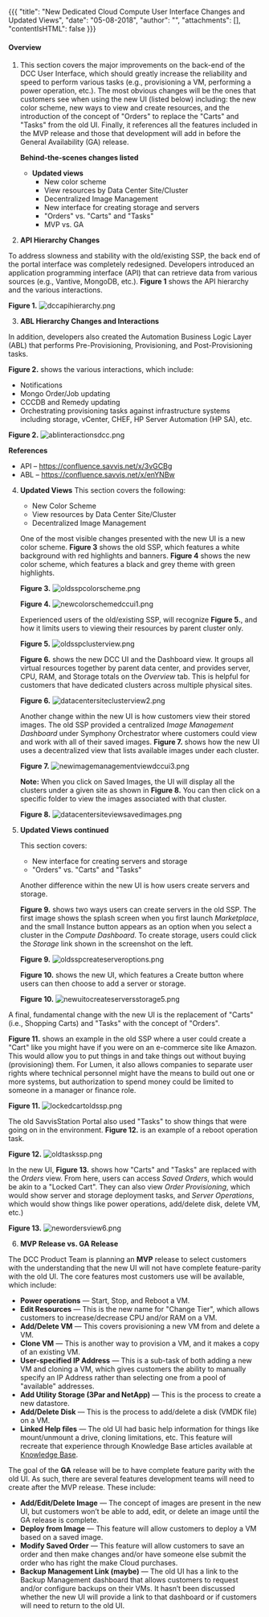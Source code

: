 {{{ "title": "New Dedicated Cloud Compute User Interface Changes and Updated Views",
"date": "05-08-2018",
"author": "",
"attachments": [],
"contentIsHTML": false
}}}

#### Overview

1. This section covers the major improvements on the back-end of the DCC User Interface, which should greatly increase the reliability and speed to perform various tasks (e.g., provisioning a VM, performing a power operation, etc.). The most obvious changes will be the ones that customers see when using the new UI (listed below) including: the new color scheme, new ways to view and create resources, and the introduction of the concept of "Orders" to replace the "Carts" and "Tasks" from the old UI. Finally, it references all the features included in the MVP release and those that development will add in before the General Availability (GA) release.

   **Behind-the-scenes changes listed**
   * **Updated views**
	   * New color scheme
	   * View resources by Data Center Site/Cluster
	   * Decentralized Image Management
	   * New interface for creating storage and servers
	   * "Orders" vs. "Carts" and "Tasks"
     * MVP vs. GA

2. **API Hierarchy Changes**

To address slowness and stability with the old/existing SSP, the back end of the portal interface was completely redesigned.  Developers introduced an application programming interface (API) that can retrieve data from various sources (e.g., Vantive, MongoDB, etc.). **Figure 1** shows the API hierarchy and the various interactions.

   **Figure 1.**
   ![dccapihierarchy.png](../../images/dccapihierarchy.png)

3. **ABL Hierarchy Changes and Interactions**

In addition, developers also created the Automation Business Logic Layer (ABL) that performs Pre-Provisioning, Provisioning, and Post-Provisioning tasks.

   **Figure 2.** shows the various interactions, which include:
   * Notifications
   * Mongo Order/Job updating
   * CCCDB and Remedy updating
   * Orchestrating provisioning tasks against infrastructure systems including storage, vCenter, CHEF, HP Server Automation (HP SA), etc.

   **Figure 2.**
   ![ablinteractionsdcc.png](../../images/ablinteractionsdcc.png)

   **References**
   * API – https://confluence.savvis.net/x/3vGCBg
   * ABL – https://confluence.savvis.net/x/enYNBw

4. **Updated Views**
This section covers the following:

   * New Color Scheme
   * View resources by Data Center Site/Cluster
   * Decentralized Image Management

   One of the most visible changes presented with the new UI is a new color scheme. **Figure 3** shows the old SSP, which features a white background with red highlights and banners. **Figure 4** shows the new color scheme, which features a black and grey theme with green highlights.

   **Figure 3.**
   ![oldsspcolorscheme.png](../../images/oldsspcolorscheme.png)

   **Figure 4.**
   ![newcolorschemedccui1.png](../../images/newcolorschemedccui1.png)

   Experienced users of the old/existing SSP, will recognize **Figure 5.**, and how it limits users to viewing their resources by parent cluster only.

   **Figure 5.**
   ![oldsspclusterview.png](../../images/oldsspclusterview.png)

   **Figure 6.** shows the new DCC UI and the Dashboard view. It groups all virtual resources together by parent data center, and provides server, CPU, RAM, and Storage totals on the *Overview* tab. This is helpful for customers that have dedicated clusters across multiple physical sites.

   **Figure 6.**
   ![datacentersiteclusterview2.png](../../images/datacentersiteclusterview2.png)

    Another change within the new UI is how customers view their stored images. The old SSP provided a centralized *Image Management Dashboard* under Symphony Orchestrator where customers could view and work with all of their saved images. **Figure 7.** shows how the new UI uses a decentralized view that lists available images under each cluster.

   **Figure 7.**
   ![newimagemanagementviewdccui3.png](../../images/newimagemanagementviewdccui3.png)

   **Note:** When you click on Saved Images, the UI will display all the clusters under a given site as shown in **Figure 8.** You can then click on a specific folder to view the images associated with that cluster.

   **Figure 8.**
   ![datacentersiteviewsavedimages.png](../../images/datacentersiteviewsavedimages.png)

5. **Updated Views continued**

   This section covers:
   * New interface for creating servers and storage
   * "Orders" vs. "Carts" and "Tasks"

   Another difference within the new UI is how users create servers and storage.  

   **Figure 9.** shows two ways users can create servers in the old SSP. The first image shows the splash screen when you first launch *Marketplace*, and the small Instance button appears as an option when you select a cluster in the *Compute Dashboard*. To create storage, users could click the *Storage* link shown in the screenshot on the left.

   **Figure 9.**
   ![oldsspcreateserveroptions.png](../../images/oldsspcreateserveroptions.png)

   **Figure 10.** shows the new UI, which features a Create button where users can then choose to add a server or storage.

   **Figure 10.**
   ![newuitocreateserversstorage5.png](../../images/newuitocreateserversstorage5.png)

  A final, fundamental change with the new UI is the replacement of "Carts" (i.e., Shopping Carts) and "Tasks" with the concept of "Orders".

   **Figure 11.** shows an example in the old SSP where a user could create a "Cart" like you might have if you were on an e-commerce site like Amazon.  This would allow you to put things in and take things out without buying (provisioning) them. For Lumen, it also allows companies to separate user rights where technical personnel might have the means to build out one or more systems, but authorization to spend money could be limited to someone in a manager or finance role.

   **Figure 11.**
   ![lockedcartoldssp.png](../../images/lockedcartoldssp.png)

   The old SavvisStation Portal also used "Tasks" to show things that were going on in the environment. **Figure 12.** is an example of a reboot operation task.

   **Figure 12.**
   ![oldtaskssp.png](../../images/oldtaskssp.png)

   In the new UI, **Figure 13.** shows how "Carts" and "Tasks" are replaced with the *Orders* view. From here, users can access *Saved Orders*, which would be akin to a "Locked Cart". They can also view *Order Provisioning*, which would show server and storage deployment tasks, and *Server Operations*, which would show things like power operations, add/delete disk, delete VM, etc.)

   **Figure 13.**
   ![newordersview6.png](../../images/newordersview6.png)

6. **MVP Release vs. GA Release**

The DCC Product Team is planning an **MVP** release to select customers with the understanding that the new UI will not have complete feature-parity with the old UI. The core features most customers use will be available, which include:

   * **Power operations** &mdash; Start, Stop, and Reboot a VM.
   * **Edit Resources** &mdash; This is the new name for "Change Tier", which allows customers to increase/decrease CPU and/or RAM on a VM.
   * **Add/Delete VM** &mdash; This covers provisioning a new VM from and delete a VM.
   * **Clone VM** &mdash; This is another way to provision a VM, and it makes a copy of an existing VM.
   * **User-specified IP Address** &mdash; This is a sub-task of both adding a new VM and cloning a VM, which gives customers the ability to manually specify an IP Address rather than selecting one from a pool of "available" addresses.
   * **Add Utility Storage (3Par and NetApp)** &mdash; This is the process to create a new datastore.
   * **Add/Delete Disk** &mdash; This is the process to add/delete a disk (VMDK file) on a VM.
   * **Linked Help files** &mdash; The old UI had basic help information  for things like mount/unmount a drive, cloning limitations, etc. This feature will recreate that experience through Knowledge Base articles available at [Knowledge Base](https://www.ctl.io/knowledge-base/dedicated-cloud-compute/general/#1).

   The goal of the **GA** release will be to have complete feature parity with the old UI. As such, there are several features development teams will need to create after the MVP release. These include:

   * **Add/Edit/Delete Image** &mdash; The concept of images are present in the new UI, but customers won’t be able to add, edit, or delete an image until the GA release is complete.
   * **Deploy from Image** &mdash; This feature will allow customers to deploy a VM based on a saved image.
   * **Modify Saved Order** &mdash; This feature will allow customers to save an order and then make changes and/or have someone else submit the order who has right the make Cloud purchases.
   * **Backup Management Link (maybe)** &mdash; The old UI has a link to the Backup Management dashboard that allows customers to request and/or configure backups on their VMs. It hasn’t been discussed whether the new UI will provide a link to that dashboard or if customers will need to return to the old UI.
